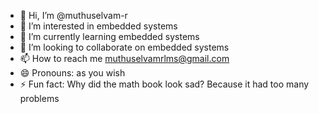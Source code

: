 - 👋 Hi, I’m @muthuselvam-r
- 👀 I’m interested in embedded systems
- 🌱 I’m currently learning embedded systems
- 💞️ I’m looking to collaborate on embedded systems
- 📫 How to reach me muthuselvamrlms@gmail.com
- 😄 Pronouns: as you wish
- ⚡ Fun fact: Why did the math book look sad? Because it had too many problems

<!---
muthuselvam-r/muthuselvam-r is a ✨ special ✨ repository because its `README.md` (this file) appears on your GitHub profile.
You can click the Preview link to take a look at your changes.
--->
